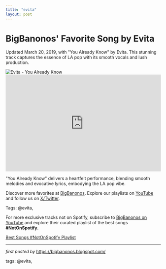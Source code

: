 ```yaml
---
title: "evita"
layout: post
---
```

<!-- Post Title -->
<h1 >BigBanonos' Favorite Song by Evita</h1> <!-- Introductory Text -->
<p >Updated March 20, 2019, with "You Already Know" by Evita. This stunning track captures the essence of LA pop with its smooth vocals and lush production.</p> <!-- Featured Image -->
<div > <img src="https://i.ytimg.com/vi/WdtFcCyvyU0/hq720.jpg?sqp=-oaymwE7CK4FEIIDSFryq4qpAy0IARUAAAAAGAElAADIQj0AgKJD8AEB-AH-CYAC0AWKAgwIABABGH8gFShqMA8=&rs=AOn4CLCpqhLLpVAAtrRXnJMsPvPFm44bJw" alt="Evita - You Already Know" />
</div> <!-- YouTube Video Embed -->
<div > <iframe width="100%" height="315" src="https://www.youtube.com/embed/WtkSslwt8JQ" title="Evita - You Already Know (Official Visualizer)" frameborder="0" allow="accelerometer; autoplay; clipboard-write; encrypted-media; gyroscope; picture-in-picture; web-share" referrerpolicy="strict-origin-when-cross-origin" allowfullscreen></iframe>
</div> <!-- Song Information -->
<div > <p>"You Already Know" delivers a heartfelt performance, blending smooth melodies and evocative lyrics, embodying the LA pop vibe.</p>
</div> <!-- Footer Links -->
<div > <p>Discover more favorites at <a href="https://bigbanonos.blogspot.com/" target="_blank">BigBanonos</a>. Explore our playlists on <a href="https://www.youtube.com/@BigBanonos" target="_blank">YouTube</a> and follow us on <a href="https://x.com/bigbanonos" target="_blank">X/Twitter</a>.</p>
</div> <!-- Tags -->
<p >Tags: @evita,</p>


<!--Subscribe and Playlist Links-->
<div>
    <p>For more exclusive tracks not on Spotify, subscribe to <a href="https://www.youtube.com/@BigBanonos" target="_blank">BigBanonos on YouTube</a> and explore their curated playlist of the best songs <strong>#NotOnSpotify</strong>.</p>
    <p><a href="https://www.youtube.com/playlist?list=PLtuNtuTatqI0kFahUCbtbfenC_ET5O_tr" target="_blank">Best Songs #NotOnSpotify Playlist<br /></a></p></div>

<hr />

<p><em>first posted by</em> <a href="https://bigbanonos.blogspot.com/" rel="noopener" target="_new">https://bigbanonos.blogspot.com/</a></p>

<p>tags: @evita,</p>
